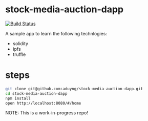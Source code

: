 # stock-media-auction-dapp
[![Build Status](https://travis-ci.org/aduyng/stock-media-auction-dapp.svg?branch=master)](https://travis-ci.org/aduyng/stock-media-auction-dapp)

A sample app to learn the following technlogies:
* solidity
* ipfs
* truffle

# steps
```bash
git clone git@github.com:aduyng/stock-media-auction-dapp.git
cd stock-media-auction-dapp
npm install
open http://localhost:8080/#/home
```

NOTE: This is a work-in-progress repo!
